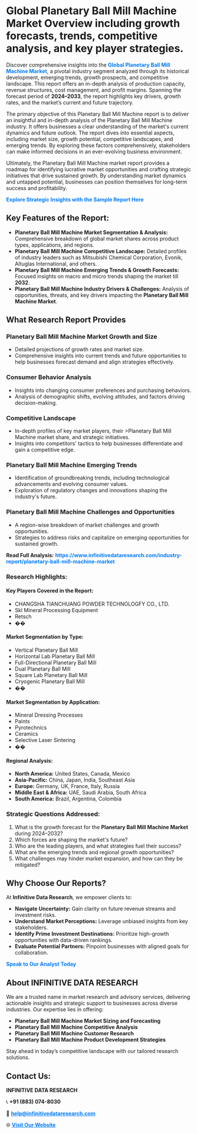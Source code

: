 <h1>Global Planetary Ball Mill Machine Market Overview including growth forecasts, trends, competitive analysis, and key player strategies.</h1>
<p>
Discover comprehensive insights into the 
<a href="https://www.infinitivedataresearch.com/industry-report/planetary-ball-mill-machine-market" rel="dofollow" style="color: #007BFF; text-decoration: none;"><strong>Global Planetary Ball Mill Machine Market</strong></a>, a pivotal industry segment analyzed through its historical development, emerging trends, growth prospects, and competitive landscape. This report offers an in-depth analysis of production capacity, revenue structures, cost management, and profit margins. Spanning the forecast period of <strong>2024–2033</strong>, the report highlights key drivers, growth rates, and the market’s current and future trajectory.
</p>
<p>
The primary objective of this Planetary Ball Mill Machine report is to deliver an insightful and in-depth analysis of the Planetary Ball Mill Machine industry. It offers businesses a clear understanding of the market's current dynamics and future outlook. The report dives into essential aspects, including market size, growth potential, competitive landscapes, and emerging trends. By exploring these factors comprehensively, stakeholders can make informed decisions in an ever-evolving business environment.
</p>
<p>
Ultimately, the Planetary Ball Mill Machine market report provides a roadmap for identifying lucrative market opportunities and crafting strategic initiatives that drive sustained growth. By understanding market dynamics and untapped potential, businesses can position themselves for long-term success and profitability.
</p>
<p>
<a href="https://www.infinitivedataresearch.com/request-sample/reportId=107954" style="color: #007BFF; text-decoration: none;"><strong>Explore Strategic Insights with the Sample Report Here</strong></a>
</p>

<h2>Key Features of the Report:</h2>
<ul>
<li><strong>Planetary Ball Mill Machine Market Segmentation & Analysis:</strong> Comprehensive breakdown of global market shares across product types, applications, and regions.</li>
<li><strong>Planetary Ball Mill Machine Competitive Landscape:</strong> Detailed profiles of industry leaders such as Mitsubishi Chemical Corporation, Evonik, Altuglas International, and others.</li>
<li><strong>Planetary Ball Mill Machine Emerging Trends & Growth Forecasts:</strong> Focused insights on macro and micro trends shaping the market till <strong>2032</strong>.</li>
<li><strong>Planetary Ball Mill Machine Industry Drivers & Challenges:</strong> Analysis of opportunities, threats, and key drivers impacting the <strong>Planetary Ball Mill Machine Market</strong>.</li>
</ul>

<h2>What Research Report Provides</h2>
<h3>Planetary Ball Mill Machine Market Growth and Size</h3>
<ul>
<li>Detailed projections of growth rates and market size.</li>
<li>Comprehensive insights into current trends and future opportunities to help businesses forecast demand and align strategies effectively.</li>
</ul>

<h3>Consumer Behavior Analysis</h3>
<ul>
<li>Insights into changing consumer preferences and purchasing behaviors.</li>
<li>Analysis of demographic shifts, evolving attitudes, and factors driving decision-making.</li>
</ul>

<h3>Competitive Landscape</h3>
<ul>
<li>In-depth profiles of key market players, their >Planetary Ball Mill Machine market share, and strategic initiatives.</li>
<li>Insights into competitors' tactics to help businesses differentiate and gain a competitive edge.</li>
</ul>

<h3>Planetary Ball Mill Machine Emerging Trends</h3>
<ul>
<li>Identification of groundbreaking trends, including technological advancements and evolving consumer values.</li>
<li>Exploration of regulatory changes and innovations shaping the industry's future.</li>
</ul>

<h3>Planetary Ball Mill Machine Challenges and Opportunities</h3>
<ul>
<li>A region-wise breakdown of market challenges and growth opportunities.</li>
<li>Strategies to address risks and capitalize on emerging opportunities for sustained growth.</li>
</ul>
<p><strong>Read Full Analysis:</strong> <a href="https://www.infinitivedataresearch.com/industry-report/planetary-ball-mill-machine-market" rel="dofollow" style="color: #007BFF; text-decoration: none;"><strong>https://www.infinitivedataresearch.com/industry-report/planetary-ball-mill-machine-market</strong></a></p>
<h3>Research Highlights:</h3>
<h4>Key Players Covered in the Report:</h4>
<ul><li>CHANGSHA TIANCHUANG POWDER TECHNOLOGFY CO., LTD.</li><li>Skl Mineral Processing Equipment</li><li>Retsch</li><li>��</li></ul>
<h4>Market Segmentation by Type:</h4>
<ul><li>Vertical Planetary Ball Mill</li><li>Horizontal Lab Planetary Ball Mill</li><li>Full-Directional Planetary Ball Mill</li><li>Dual Planetary Ball Mill</li><li>Square Lab Planetary Ball Mill</li><li>Cryogenic Planetary Ball Mill</li><li>��</li></ul>
<h4>Market Segmentation by Application:</h4>
<ul><li>Mineral Dressing Processes</li><li>Paints</li><li>Pyrotechnics</li><li>Ceramics</li><li>Selective Laser Sintering</li><li>��</li></ul>

<h4>Regional Analysis:</h4>
<ul>
<li><strong>North America:</strong> United States, Canada, Mexico</li>
<li><strong>Asia-Pacific:</strong> China, Japan, India, Southeast Asia</li>
<li><strong>Europe:</strong> Germany, UK, France, Italy, Russia</li>
<li><strong>Middle East & Africa:</strong> UAE, Saudi Arabia, South Africa</li>
<li><strong>South America:</strong> Brazil, Argentina, Colombia</li>
</ul>

<h3>Strategic Questions Addressed:</h3>
<ol>
<li>What is the growth forecast for the <strong>Planetary Ball Mill Machine Market</strong> during 2024–2032?</li>
<li>Which forces are shaping the market's future?</li>
<li>Who are the leading players, and what strategies fuel their success?</li>
<li>What are the emerging trends and regional growth opportunities?</li>
<li>What challenges may hinder market expansion, and how can they be mitigated?</li>
</ol>

<h2>Why Choose Our Reports?</h2>
<p>At <strong>Infinitive Data Research</strong>, we empower clients to:</p>
<ul>
<li><strong>Navigate Uncertainty:</strong> Gain clarity on future revenue streams and investment risks.</li>
<li><strong>Understand Market Perceptions:</strong> Leverage unbiased insights from key stakeholders.</li>
<li><strong>Identify Prime Investment Destinations:</strong> Prioritize high-growth opportunities with data-driven rankings.</li>
<li><strong>Evaluate Potential Partners:</strong> Pinpoint businesses with aligned goals for collaboration.</li>
</ul>
<p><a href="https://www.infinitivedataresearch.com/industry-report/planetary-ball-mill-machine-market" rel="dofollow" style="color: #007BFF; text-decoration: none;"><strong>Speak to Our Analyst Today</strong></a></p>

<h2>About INFINITIVE DATA RESEARCH</h2>
<p>We are a trusted name in market research and advisory services, delivering actionable insights and strategic support to businesses across diverse industries. Our expertise lies in offering:</p>
<ul>
<li><strong>Planetary Ball Mill Machine Market Sizing and Forecasting</strong></li>
<li><strong>Planetary Ball Mill Machine Competitive Analysis</strong></li>
<li><strong>Planetary Ball Mill Machine Customer Research</strong></li>
<li><strong>Planetary Ball Mill Machine Product Development Strategies</strong></li>
</ul>
<p>Stay ahead in today’s competitive landscape with our tailored research solutions.</p>

<h2>Contact Us:</h2>
<p><strong>INFINITIVE DATA RESEARCH</strong></p>
<p>📞 <strong>+91 (883) 074-8030</strong></p>
<p>📧 <strong><a href="mailto:help@infinitivedataresearch.com" style="color: #007BFF;">help@infinitivedataresearch.com</a></strong></p>
<p>🌐 <strong><a href="https://www.infinitivedataresearch.com" rel="dofollow" style="color: #007BFF;">Visit Our Website</a></strong></p>